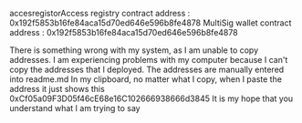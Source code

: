 accesregistorAccess registry contract address : 0x192f5853b16fe84aca15d70ed646e596b8fe4878
MultiSig wallet contract address : 0x192f5853b16fe84aca15d70ed646e596b8fe4878


There is something wrong with my system, as I am unable to copy addresses. I am experiencing problems with my computer because I can't copy the addresses that I deployed.
The addresses are manually entered into readme.md
In my clipboard, no matter what I copy, when I paste the address it just shows this
0xCf05a09F3D05f46cE68e16C102666938666d3845
It is my hope that you understand what I am trying to say
